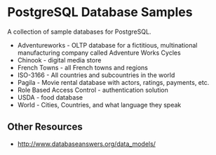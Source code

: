 # PostgreSQL Database Samples

A collection of sample databases for PostgreSQL.

* Adventureworks - OLTP database for a fictitious, multinational manufacturing company called Adventure Works Cycles
* Chinook - digital media store
* French Towns - all French towns and regions
* ISO-3166 - All countries and subcountries in the world
* Pagila - Movie rental database with actors, ratings, payments, etc.
* Role Based Access Control - authentication solution
* USDA - food database
* World - Cities, Countries, and what language they speak

## Other Resources

- http://www.databaseanswers.org/data_models/
